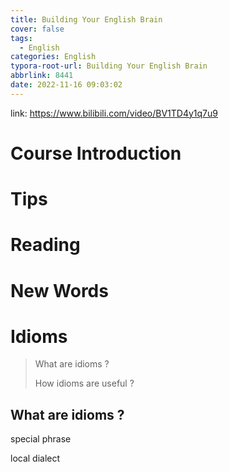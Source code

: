```yaml
---
title: Building Your English Brain
cover: false
tags:
  - English
categories: English
typora-root-url: Building Your English Brain
abbrlink: 8441
date: 2022-11-16 09:03:02
---
```


link: https://www.bilibili.com/video/BV1TD4y1q7u9

# Course Introduction



# Tips



# Reading



# New Words



# Idioms

> What are idioms ?
>
> How idioms are useful ?

## What are idioms ?

special phrase

local dialect

